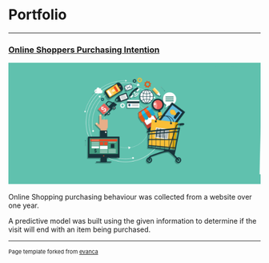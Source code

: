 # Portfolio

---

### [Online Shoppers Purchasing Intention](/online_shoppers.md)

<img src="images/online-shopping.png?raw=true"/>

Online Shopping purchasing behaviour was collected from a website over one year.

A predictive model was built using the given information to determine if the visit will end with an item being purchased.

---
<p style="font-size:11px">Page template forked from <a href="https://github.com/evanca/quick-portfolio">evanca</a></p>
<!-- Remove above link if you don't want to attibute -->

